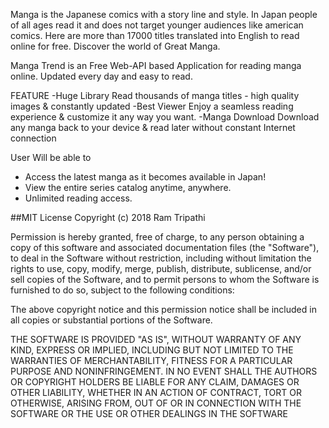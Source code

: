 
Manga is the Japanese comics with a story line and style. In Japan people of all ages read it and does not target younger audiences like american comics. Here are more than 17000 titles translated into English to read online for free. Discover the world of Great Manga.

Manga Trend is an Free Web-API based Application for reading manga online. Updated every day and easy to read.

FEATURE
 -Huge Library
   Read thousands of manga titles - high quality images & constantly 
   updated
 -Best Viewer
   Enjoy a seamless reading experience & customize it any way you want. 
 -Manga Download
   Download any manga back to your device & read later without constant 
   Internet connection
 
 User Will be able to
  * Access the latest manga as it becomes available in Japan!
  * View the entire series catalog anytime, anywhere.
  * Unlimited reading access.
  

##MIT License
Copyright (c) 2018 Ram Tripathi

Permission is hereby granted, free of charge, to any person obtaining a copy
of this software and associated documentation files (the "Software"), to deal
in the Software without restriction, including without limitation the rights
to use, copy, modify, merge, publish, distribute, sublicense, and/or sell
copies of the Software, and to permit persons to whom the Software is
furnished to do so, subject to the following conditions:

The above copyright notice and this permission notice shall be included in all
copies or substantial portions of the Software.

THE SOFTWARE IS PROVIDED "AS IS", WITHOUT WARRANTY OF ANY KIND, EXPRESS OR
IMPLIED, INCLUDING BUT NOT LIMITED TO THE WARRANTIES OF MERCHANTABILITY,
FITNESS FOR A PARTICULAR PURPOSE AND NONINFRINGEMENT. IN NO EVENT SHALL THE
AUTHORS OR COPYRIGHT HOLDERS BE LIABLE FOR ANY CLAIM, DAMAGES OR OTHER
LIABILITY, WHETHER IN AN ACTION OF CONTRACT, TORT OR OTHERWISE, ARISING FROM,
OUT OF OR IN CONNECTION WITH THE SOFTWARE OR THE USE OR OTHER DEALINGS IN THE
SOFTWARE
